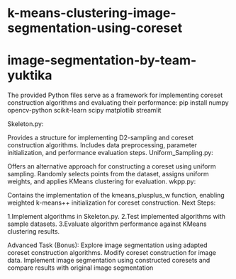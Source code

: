 # k-means-clustering-image-segmentation-using-coreset
# image-segmentation-by-team-yuktika
The provided Python files serve as a framework for implementing coreset construction algorithms and evaluating their performance:
pip install numpy opencv-python scikit-learn scipy matplotlib streamlit

Skeleton.py:

Provides a structure for implementing D2-sampling and coreset construction algorithms.
Includes data preprocessing, parameter initialization, and performance evaluation steps.
Uniform_Sampling.py:

Offers an alternative approach for constructing a coreset using uniform sampling.
Randomly selects points from the dataset, assigns uniform weights, and applies KMeans clustering for evaluation.
wkpp.py:

Contains the implementation of the kmeans_plusplus_w function, enabling weighted k-means++ initialization for coreset construction.
Next Steps:

1.Implement algorithms in Skeleton.py.
2.Test implemented algorithms with sample datasets.
3.Evaluate algorithm performance against KMeans clustering results.

Advanced Task (Bonus):
Explore image segmentation using adapted coreset construction algorithms.
Modify coreset construction for image data.
Implement image segmentation using constructed coresets and compare results with original image segmentation
